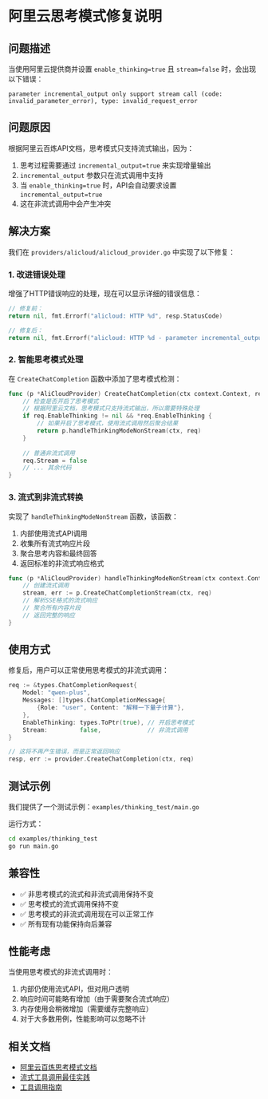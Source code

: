 # 阿里云思考模式修复说明

## 问题描述

当使用阿里云提供商并设置 `enable_thinking=true` 且 `stream=false` 时，会出现以下错误：

```
parameter incremental_output only support stream call (code: invalid_parameter_error), type: invalid_request_error
```

## 问题原因

根据阿里云百炼API文档，思考模式只支持流式输出，因为：

1. 思考过程需要通过 `incremental_output=true` 来实现增量输出
2. `incremental_output` 参数只在流式调用中支持
3. 当 `enable_thinking=true` 时，API会自动要求设置 `incremental_output=true`
4. 这在非流式调用中会产生冲突

## 解决方案

我们在 `providers/alicloud/alicloud_provider.go` 中实现了以下修复：

### 1. 改进错误处理

增强了HTTP错误响应的处理，现在可以显示详细的错误信息：

```go
// 修复前：
return nil, fmt.Errorf("alicloud: HTTP %d", resp.StatusCode)

// 修复后：
return nil, fmt.Errorf("alicloud: HTTP %d - parameter incremental_output only support stream call (code: invalid_parameter_error), type: invalid_request_error, request_id: xxx")
```

### 2. 智能思考模式处理

在 `CreateChatCompletion` 函数中添加了思考模式检测：

```go
func (p *AliCloudProvider) CreateChatCompletion(ctx context.Context, req *types.ChatCompletionRequest) (*types.ChatCompletionResponse, error) {
	// 检查是否开启了思考模式
	// 根据阿里云文档，思考模式只支持流式输出，所以需要特殊处理
	if req.EnableThinking != nil && *req.EnableThinking {
		// 如果开启了思考模式，使用流式调用然后聚合结果
		return p.handleThinkingModeNonStream(ctx, req)
	}
	
	// 普通非流式调用
	req.Stream = false
	// ... 其余代码
}
```

### 3. 流式到非流式转换

实现了 `handleThinkingModeNonStream` 函数，该函数：

1. 内部使用流式API调用
2. 收集所有流式响应片段
3. 聚合思考内容和最终回答
4. 返回标准的非流式响应格式

```go
func (p *AliCloudProvider) handleThinkingModeNonStream(ctx context.Context, req *types.ChatCompletionRequest) (*types.ChatCompletionResponse, error) {
	// 创建流式调用
	stream, err := p.CreateChatCompletionStream(ctx, req)
	// 解析SSE格式的流式响应
	// 聚合所有内容片段
	// 返回完整的响应
}
```

## 使用方式

修复后，用户可以正常使用思考模式的非流式调用：

```go
req := &types.ChatCompletionRequest{
    Model: "qwen-plus",
    Messages: []types.ChatCompletionMessage{
        {Role: "user", Content: "解释一下量子计算"},
    },
    EnableThinking: types.ToPtr(true), // 开启思考模式
    Stream:         false,             // 非流式调用
}

// 这将不再产生错误，而是正常返回响应
resp, err := provider.CreateChatCompletion(ctx, req)
```

## 测试示例

我们提供了一个测试示例：`examples/thinking_test/main.go`

运行方式：
```bash
cd examples/thinking_test
go run main.go
```

## 兼容性

- ✅ 非思考模式的流式和非流式调用保持不变
- ✅ 思考模式的流式调用保持不变  
- ✅ 思考模式的非流式调用现在可以正常工作
- ✅ 所有现有功能保持向后兼容

## 性能考虑

当使用思考模式的非流式调用时：

1. 内部仍使用流式API，但对用户透明
2. 响应时间可能略有增加（由于需要聚合流式响应）
3. 内存使用会稍微增加（需要缓存完整响应）
4. 对于大多数用例，性能影响可以忽略不计

## 相关文档

- [阿里云百炼思考模式文档](https://help.aliyun.com/zh/model-studio/deep-thinking)
- [流式工具调用最佳实践](./流式工具调用最佳实践.md)
- [工具调用指南](./TOOLS_GUIDE.md) 